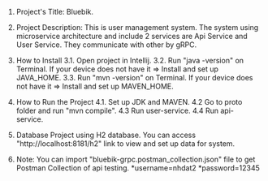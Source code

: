 1. Project's Title: Bluebik.

2. Project Description:
    This is user management system. The system using microservice architecture and include 2 services are Api Service 
    and User Service. They communicate with other by gRPC.

3. How to Install
    3.1. Open project in Intellij.
    3.2. Run "java -version" on Terminal. If your device does not have it => Install and set up JAVA_HOME.
    3.3. Run "mvn -version" on Terminal. If your device does not have it => Install and set up MAVEN_HOME.

4. How to Run the Project
    4.1. Set up JDK and MAVEN.
    4.2 Go to proto folder and run "mvn compile".
    4.3 Run user-service. 
    4.4 Run api-service.

5. Database
    Project using H2 database. You can access "http://localhost:8181/h2" link to view and set up data for system.   

6. Note:
    You can import "bluebik-grpc.postman_collection.json" file to get Postman Collection of api testing.
    *username=nhdat2
    *password=12345
    